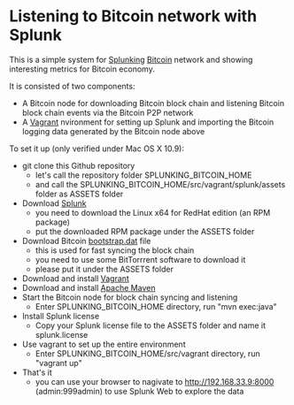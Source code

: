 Listening to Bitcoin network with Splunk
==============================
This is a simple system for [Splunking](http://www.splunk.com) [Bitcoin](https://bitcoin.org/) network and showing interesting metrics for Bitcoin economy. 

It is consisted of two components:

* A Bitcoin node for downloading Bitcoin block chain and listening Bitcoin block chain events via the Bitcoin P2P network
* A [Vagrant](http://www.vagrantup.com/) nvironment for setting up Splunk and importing the Bitcoin logging data generated by the Bitcoin node above

To set it up (only verified under Mac OS X 10.9):

* git clone this Github repository
	* let's call the repository folder SPLUNKING_BITCOIN_HOME
	* and call the SPLUNKING_BITCOIN_HOME/src/vagrant/splunk/assets folder as ASSETS folder
* Download [Splunk](http://www.splunk.com/download) 
	* you need to download the Linux x64 for RedHat edition (an RPM package)
	* put the downloaded RPM package under the ASSETS folder
* Download Bitcoin [bootstrap.dat](http://sourceforge.net/projects/bitcoin/files/Bitcoin/blockchain/) file
	* this is used for fast syncing the block chain
	* you need to use some BitTorrrent software to download it 
	* please put it under the ASSETS folder
* Download and install [Vagrant](http://www.vagrantup.com/)
* Download and install [Apache Maven](http://maven.apache.org)
* Start the Bitcoin node for block chain syncing and listening
	* Enter SPLUNKING_BITCOIN_HOME directory, run "mvn exec:java"
* Install Splunk license
	* Copy your Splunk license file to the ASSETS folder and name it splunk.license
* Use vagrant to set up the entire environment
	* Enter SPLUNKING_BITCOIN_HOME/src/vagrant directory, run "vagrant up"
* That's it
	* you can use your browser to nagivate to http://192.168.33.9:8000 (admin:999admin) to use Splunk Web to explore the data
